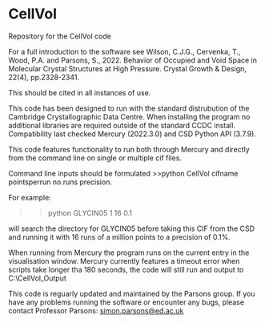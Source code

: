 # CellVol
Repository for the CellVol code

For a full introduction to the software see Wilson, C.J.G., Cervenka, T., Wood, P.A. and Parsons, S., 2022. Behavior of Occupied and Void Space in Molecular Crystal Structures at High Pressure. Crystal Growth & Design, 22(4), pp.2328-2341. 

This should be cited in all instances of use.

This code has been designed to run with the standard distrubution of the Cambridge Crystallographic Data Centre. 
When installing the program no additional libraries are required outside of the standard CCDC install. Compatibility last checked Mercury (2022.3.0) and CSD Python API (3.7.9).

This code features functionality to run both through Mercury and directly from the command line on single or multiple cif files.

Command line inputs should be formulated >>python CellVol cifname pointsperrun no.runs precision.

For example:
   >>python GLYCIN05 1 16 0.1

will search the directory for GLYCIN05 before taking this CIF from the CSD and running it with 16 runs of a million points to a precision of 0.1%. 

When running from Mercury the program runs on the current entry in the visualisation window. Mercury currently features a timeout error when scripts take longer tha 180 seconds, the code will still run and output to C:\CellVol_Output

This code is reguarly updated and maintained by the Parsons group.
If you have any problems running the software or encounter any bugs, please contact Professor Parsons: simon.parsons@ed.ac.uk
